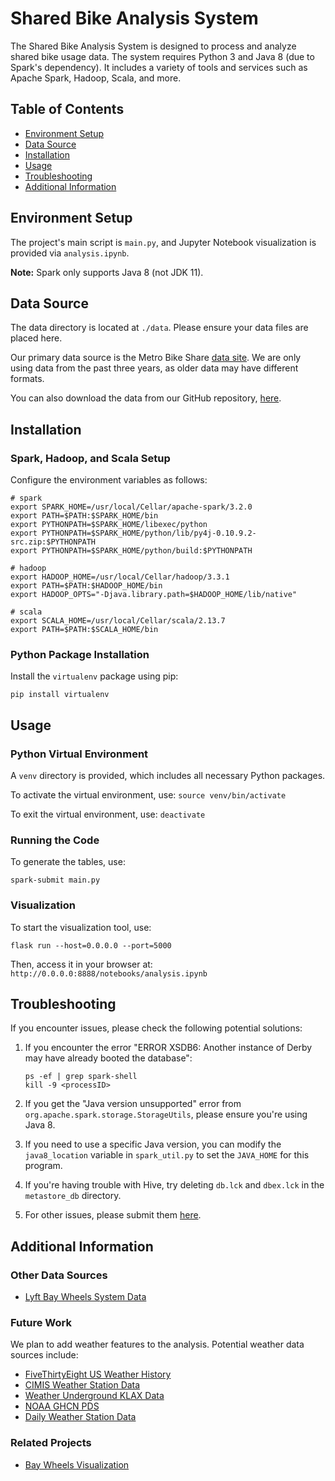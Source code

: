 
# Shared Bike Analysis System

The Shared Bike Analysis System is designed to process and analyze shared bike usage data. The system requires Python 3 and Java 8 (due to Spark's dependency). It includes a variety of tools and services such as Apache Spark, Hadoop, Scala, and more.

## Table of Contents

- [Environment Setup](#environment-setup)
- [Data Source](#data-source)
- [Installation](#installation)
- [Usage](#usage)
- [Troubleshooting](#troubleshooting)
- [Additional Information](#additional-information)

## Environment Setup

The project's main script is `main.py`, and Jupyter Notebook visualization is provided via `analysis.ipynb`. 

**Note:** Spark only supports Java 8 (not JDK 11).

## Data Source

The data directory is located at `./data`. Please ensure your data files are placed here. 

Our primary data source is the Metro Bike Share [data site](https://bikeshare.metro.net/about/data/). We are only using data from the past three years, as older data may have different formats. 

You can also download the data from our GitHub repository, [here](https://github.com/AstroMen/SharedBikeAnalysisSystem/tree/main/data).

## Installation 

### Spark, Hadoop, and Scala Setup

Configure the environment variables as follows:

```shell
# spark
export SPARK_HOME=/usr/local/Cellar/apache-spark/3.2.0
export PATH=$PATH:$SPARK_HOME/bin
export PYTHONPATH=$SPARK_HOME/libexec/python
export PYTHONPATH=$SPARK_HOME/python/lib/py4j-0.10.9.2-src.zip:$PYTHONPATH
export PYTHONPATH=$SPARK_HOME/python/build:$PYTHONPATH

# hadoop
export HADOOP_HOME=/usr/local/Cellar/hadoop/3.3.1
export PATH=$PATH:$HADOOP_HOME/bin
export HADOOP_OPTS="-Djava.library.path=$HADOOP_HOME/lib/native"

# scala
export SCALA_HOME=/usr/local/Cellar/scala/2.13.7
export PATH=$PATH:$SCALA_HOME/bin
```

### Python Package Installation

Install the `virtualenv` package using pip:

```shell
pip install virtualenv
```

## Usage

### Python Virtual Environment

A `venv` directory is provided, which includes all necessary Python packages. 

To activate the virtual environment, use: `source venv/bin/activate` 

To exit the virtual environment, use: `deactivate`

### Running the Code

To generate the tables, use: 

```shell
spark-submit main.py
```

### Visualization

To start the visualization tool, use: 

```shell
flask run --host=0.0.0.0 --port=5000
```

Then, access it in your browser at: `http://0.0.0.0:8888/notebooks/analysis.ipynb`

## Troubleshooting

If you encounter issues, please check the following potential solutions:

1. If you encounter the error "ERROR XSDB6: Another instance of Derby may have already booted the database":

    ```shell
    ps -ef | grep spark-shell
    kill -9 <processID>
    ```

2. If you get the "Java version unsupported" error from `org.apache.spark.storage.StorageUtils`, please ensure you're using Java 8.

3. If you need to use a specific Java version, you can modify the `java8_location` variable in `spark_util.py` to set the `JAVA_HOME` for this program.

4. If you're having trouble with Hive, try deleting `db.lck` and `dbex.lck` in the `metastore_db` directory.

5. For other issues, please submit them [here](https://github.com/AstroMen/SharedBikeAnalysisSystem/issues).

## Additional Information

### Other Data Sources

- [Lyft Bay Wheels System Data](https://www.lyft.com/bikes/bay-wheels/system-data)

### Future Work

We plan to add weather features to the analysis. Potential weather data sources include:

- [FiveThirtyEight US Weather History](https://data.world/fivethirtyeight/us-weather-history)
- [CIMIS Weather Station Data](https://data.ca.gov/dataset/cimis-weather-station-data1)
- [Weather Underground KLAX Data](https://www.wunderground.com/weather/KLAX)
- [NOAA GHCN PDS](https://docs.opendata.aws/noaa-ghcn-pds/readme.html)
- [Daily Weather Station Data](ftp://ftp.ncdc.noaa.gov/pub/data/ghcn/daily/by_year/)

### Related Projects

- [Bay Wheels Visualization](https://www.visualization.bike/baywheels/overview/2020/)
